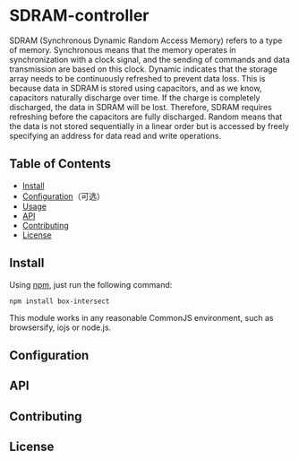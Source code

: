 # SDRAM-controller

SDRAM (Synchronous Dynamic Random Access Memory) refers to a type of memory. Synchronous means that the memory operates in synchronization with a clock signal, and the sending of commands and data transmission are based on this clock. Dynamic indicates that the storage array needs to be continuously refreshed to prevent data loss. This is because data in SDRAM is stored using capacitors, and as we know, capacitors naturally discharge over time. If the charge is completely discharged, the data in SDRAM will be lost. Therefore, SDRAM requires refreshing before the capacitors are fully discharged. Random means that the data is not stored sequentially in a linear order but is accessed by freely specifying an address for data read and write operations.


## Table of Contents

- [Install](#Install)
- [Configuration](#Configuration)（可选）
- [Usage](#Usage)
- [API](#API)
- [Contributing](#Contributing)
- [License](#License)



## Install

Using [npm](https://www.npmjs.org/), just run the following command:

```
npm install box-intersect
```

This module works in any reasonable CommonJS environment, such as browsersify, iojs or node.js.





## Configuration





## API



## Contributing



## License
